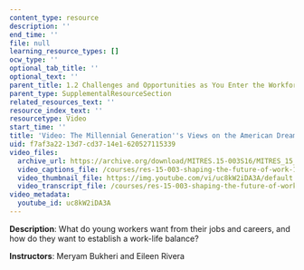 ```yaml
---
content_type: resource
description: ''
end_time: ''
file: null
learning_resource_types: []
ocw_type: ''
optional_tab_title: ''
optional_text: ''
parent_title: 1.2 Challenges and Opportunities as You Enter the Workforce
parent_type: SupplementalResourceSection
related_resources_text: ''
resource_index_text: ''
resourcetype: Video
start_time: ''
title: 'Video: The Millennial Generation''s Views on the American Dream'
uid: f7af3a22-13d7-cd37-14e1-620527115339
video_files:
  archive_url: https://archive.org/download/MITRES.15-003S16/MITRES_15_003S16_1-2-6_360p.mp4
  video_captions_file: /courses/res-15-003-shaping-the-future-of-work-15-662x-spring-2016/7c38c38437345769892032d2dc1c3001_uc8kW2iDA3A.vtt
  video_thumbnail_file: https://img.youtube.com/vi/uc8kW2iDA3A/default.jpg
  video_transcript_file: /courses/res-15-003-shaping-the-future-of-work-15-662x-spring-2016/8107c9a7b7dc3b9a9084c562c1948a30_uc8kW2iDA3A.pdf
video_metadata:
  youtube_id: uc8kW2iDA3A
---
```


**Description**: What do young workers want from their jobs and careers, and how do they want to establish a work-life balance?

**Instructors**: Meryam Bukheri and Eileen Rivera



